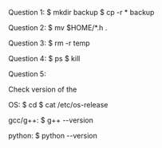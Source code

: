Question 1:
$ mkdir backup
$ cp -r * backup

Question 2:
$ mv $HOME/*.h .

Question 3:
$ rm -r temp

Question 4:
$ ps
$ kill

Question 5:

Check version of the 

OS:
$ cd
$ cat /etc/os-release

gcc/g++:
$ g++ --version

python:
$ python --version
